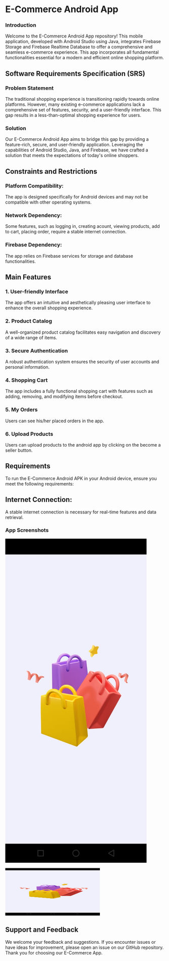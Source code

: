 # E-Commerce Android App

### Introduction

Welcome to the E-Commerce Android App repository! This mobile application, developed with Android Studio using Java, integrates Firebase Storage and Firebase Realtime Database to offer a comprehensive and seamless e-commerce experience. This app incorporates all fundamental functionalities essential for a modern and efficient online shopping platform.

## Software Requirements Specification (SRS)

### Problem Statement

The traditional shopping experience is transitioning rapidly towards online platforms. However, many existing e-commerce applications lack a comprehensive set of features, security, and a user-friendly interface. This gap results in a less-than-optimal shopping experience for users.

### Solution

Our E-Commerce Android App aims to bridge this gap by providing a feature-rich, secure, and user-friendly application. Leveraging the capabilities of Android Studio, Java, and Firebase, we have crafted a solution that meets the expectations of today's online shoppers.

## Constraints and Restrictions

### Platform Compatibility: 

The app is designed specifically for Android devices and may not be compatible with other operating systems.

### Network Dependency: 

Some features, such as logging in, creating acount, viewing products, add to cart, placing order, require a stable internet connection.

### Firebase Dependency: 

The app relies on Firebase services for storage and database functionalities.

## Main Features

### 1. User-friendly Interface
   
The app offers an intuitive and aesthetically pleasing user interface to enhance the overall shopping experience.

### 2. Product Catalog
   
A well-organized product catalog facilitates easy navigation and discovery of a wide range of items.

### 3. Secure Authentication

A robust authentication system ensures the security of user accounts and personal information.

### 4. Shopping Cart
   
The app includes a fully functional shopping cart with features such as adding, removing, and modifying items before checkout.

### 5. My Orders
    
Users can see his/her placed orders in the app.

### 6. Upload Products
    
Users can upload products to the android app by clicking on the become a seller button.

## Requirements

To run the E-Commerce Android APK in your Android device, ensure you meet the following requirements:

## Internet Connection: 

A stable internet connection is necessary for real-time features and data retrieval.

### App Screenshots

![App Screenshot](AppScreenshots/splashScreen.jpeg)

<img src="AppScreenshots/splashScreen.jpeg" alt="App Screenshot" width="300" height="150">


## Support and Feedback

We welcome your feedback and suggestions. If you encounter issues or have ideas for improvement, please open an issue on our GitHub repository. Thank you for choosing our E-Commerce App.
